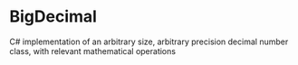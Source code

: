 # BigDecimal
C# implementation of an arbitrary size, arbitrary precision decimal number class, with relevant mathematical operations
